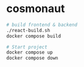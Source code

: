 # cosmonaut

```sh
# build frontend & backend
./react-build.sh
docker compose build

# Start project
docker compose up
docker compose down
```
